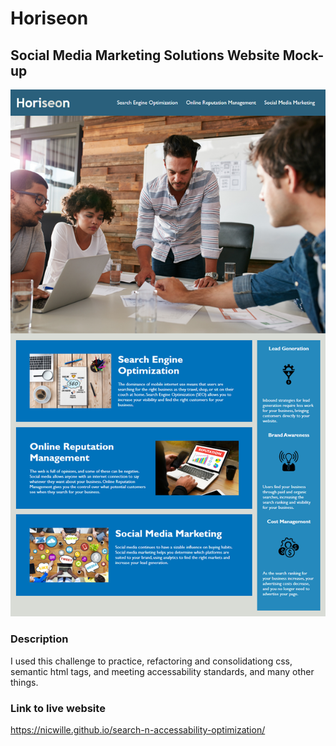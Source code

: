 # Horiseon

## Social Media Marketing Solutions Website Mock-up

![website screenshot](screenshot.png)

### Description

I used this challenge to practice, refactoring and consolidationg css, semantic html tags, and meeting accessability standards, and many other things.

### Link to live website

https://nicwille.github.io/search-n-accessability-optimization/